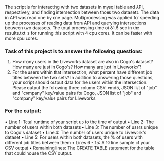 

The script is for interacting with two datasets in mysql table and API, respectively, and finding intersection between thoes two datasets. The data in API was read one by one page. Multiprocessing was applied for speeding up the processes of reading data from API and querying intersections between two datasets.  The total processing time of 81.5 sec in the results.txt is for running this script with 4 cpu cores. It can be faster with more cpu cores. 

### Task of this project is to answer the following questions:
1.	How many users in the Liveworks dataset are also in Cogo's dataset? How many are just in Cogo's? How many are just in Liveworks'?
2.	For the users within that intersection, what percent have different job titles between the two sets?
In addition to answering those questions, your script should output data for the users within the intersection. Please output the following three column CSV:
emd5, JSON list of "job" and "company" key/value pairs for Cogo, JSON list of "job" and "company" key/value pairs for Liveworks

### For the output: 
•	Line 1: Total runtime of your script up to the time of output
•	Line 2: The number of users within both datasets
•	Line 3: The number of users unique to Cogo's dataset
•	Line 4: The number of users unique to Livework's dataset
•	Line 5: For users within both datasets, the % of users with different job titles between them
•	Lines 6 - 15: A 10 line sample of your CSV output
•	Remaining lines: The CREATE TABLE statement for the table that could house the CSV output.
